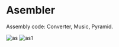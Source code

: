 # Asembler

Assembly code: Converter, Music,  Pyramid.


![as](https://user-images.githubusercontent.com/44413511/106394338-73c30080-63fc-11eb-8a53-b5b4c3fe9d18.PNG)
![as1](https://user-images.githubusercontent.com/44413511/106394340-745b9700-63fc-11eb-9976-066bbc92ce81.PNG)




